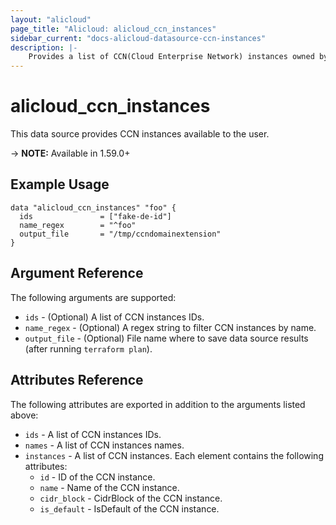 ```yaml
---
layout: "alicloud"
page_title: "Alicloud: alicloud_ccn_instances"
sidebar_current: "docs-alicloud-datasource-ccn-instances"
description: |-
    Provides a list of CCN(Cloud Enterprise Network) instances owned by an Alibaba Cloud account.
---
```


# alicloud\_ccn\_instances

This data source provides CCN instances available to the user.

-> **NOTE:** Available in 1.59.0+

## Example Usage

```
data "alicloud_ccn_instances" "foo" {
  ids               = ["fake-de-id"]
  name_regex        = "^foo"
  output_file       = "/tmp/ccndomainextension"
}
```

## Argument Reference

The following arguments are supported:

* `ids` - (Optional) A list of CCN instances IDs.
* `name_regex` - (Optional) A regex string to filter CCN instances by name.
* `output_file` - (Optional) File name where to save data source results (after running `terraform plan`).

## Attributes Reference

The following attributes are exported in addition to the arguments listed above:

* `ids` - A list of CCN instances IDs.
* `names` - A list of CCN instances names. 
* `instances` - A list of CCN instances. Each element contains the following attributes:
  * `id` - ID of the CCN instance.
  * `name` - Name of the CCN instance.
  * `cidr_block` - CidrBlock of the CCN instance.
  * `is_default` - IsDefault of the CCN instance.